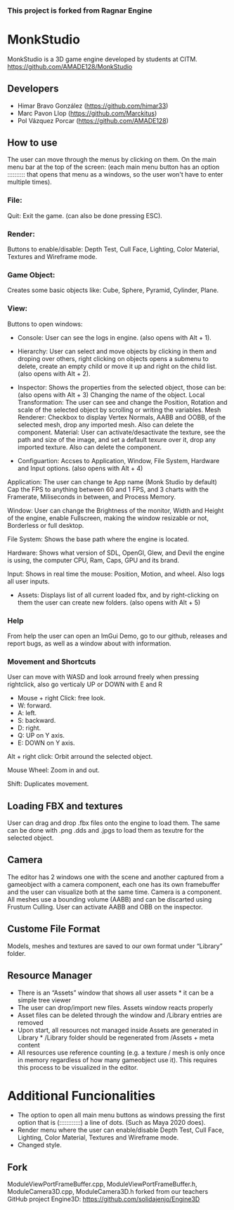 
### This project is forked from Ragnar Engine

# MonkStudio
MonkStudio is a 3D game engine developed by students at CITM. 
https://github.com/AMADE128/MonkStudio

## Developers
- Himar Bravo González (https://github.com/himar33)
- Marc Pavon Llop (https://github.com/Marckitus)
- Pol Vázquez Porcar (https://github.com/AMADE128)

## How to use
The user can move through the menus by clicking on them.
On the main menu bar at the top of the screen: (each main menu button has an option :::::::::: that opens that menu as a windows, so the user won't have to enter multiple times).
### File:
 Quit: Exit the game. (can also be done pressing ESC).

### Render:
 Buttons to enable/disable: Depth Test, Cull Face, Lighting, Color Material, Textures and Wireframe mode. 

### Game Object:
 Creates some basic objects like: Cube, Sphere, Pyramid, Cylinder, Plane.

### View:
 Buttons to open windows:
- Console:
User can see the logs in engine. (also opens with Alt + 1).

- Hierarchy:
User can select and move objects by clicking in them and droping over others, right clicking on objects opens a submenu to delete, create an empty child or move it up and right on the child list. (also opens with Alt + 2).

- Inspector:
Shows the properties from the selected object, those can be: (also opens with Alt + 3)
Changing the name of the object.
Local Transformation: The user can see and change the Position, Rotation and scale of the selected object by scrolling or writing the variables.
Mesh Renderer: Checkbox to display Vertex Normals, AABB and OOBB, of the selected mesh, drop any imported mesh. Also can delete the component.
Material: User can activate/desactivate the texture, see the path and size of the image, and set a default texure over it, drop any imported texture. Also can delete the component.

- Configuartion:
Accses to Application, Window, File System, Hardware and Input options. (also opens with Alt + 4)

Application: The user can change te App name (Monk Studio by default) Cap the FPS to anything between 60 and 1 FPS, and 3 charts with the Framerate, Miliseconds in between, and Process Memory.

Window: User can change the Brightness of the monitor, Width and Height of the engine, enable Fullscreen, making the window resizable or not, Borderless or full desktop.

File System: Shows the base path where the engine is located.

Hardware: Shows what version of SDL, OpenGl, Glew, and Devil the engine is using, the computer CPU, Ram, Caps, GPU and its brand.

Input: Shows in real time the mouse: Position, Motion, and wheel. Also logs all user inputs.

- Assets:
Displays list of all current loaded fbx, and by right-clicking on them the user can create new folders. (also opens with Alt + 5)

### Help
From help the user can open an ImGui Demo, go to our github, releases and report bugs, as well as a window about with information.

### Movement and Shortcuts
User can move with WASD and look arround freely when pressing rightclick, also go verticaly UP or DOWN with E and R

- Mouse + right Click: free look.
- W: forward.
- A: left.
- S: backward.
- D: right.
- Q: UP on Y axis.
- E: DOWN on Y axis.

Alt + right click: Orbit arround the selected object.

Mouse Wheel: Zoom in and out.

Shift: Duplicates movement.

## Loading FBX and textures
User can drag and drop .fbx files onto the engine to load them.
The same can be done with .png .dds and .jpgs to load them as texutre for the selected object.

## Camera
The editor has 2 windows one with the scene and another captured from a
gameobject with a camera component, each one has its own
framebuffer and the user can visualize both at the same time.
Camera is a component.
All meshes use a bounding volume (AABB) and can be discarted using Frustum Culling.
User can activate AABB and OBB on the inspector.

## Custome File Format
Models, meshes and textures are saved to our own format under “Library” folder.

## Resource Manager

- There is an “Assets” window that shows all user assets * it can be a simple tree
viewer
- The user can drop/import new files. Assets window reacts properly
- Asset files can be deleted through the window and /Library entries are removed
- Upon start, all resources not managed inside Assets are generated in Library *
/Library folder should be regenerated from /Assets + meta content
- All resources use reference counting (e.g. a texture / mesh is only once in memory
regardless of how many gameobject use it). This requires this process to be
visualized in the editor.


# Additional Funcionalities
- The option to open all main menu buttons as windows pressing the first option that is (::::::::::::) a line of dots. (Such as Maya 2020 does).
- Render menu where the user can enable/disable Depth Test, Cull Face, Lighting, Color Material, Textures and Wireframe mode.
- Changed style.


## Fork
ModuleViewPortFrameBuffer.cpp, ModuleViewPortFrameBuffer.h, ModuleCamera3D.cpp, ModuleCamera3D.h forked from our teachers GitHub project Engine3D: https://github.com/solidajenjo/Engine3D






 
